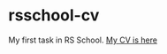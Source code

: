 # rsschool-cv

My first task in RS School. [My CV is here](https://artemsprygin.github.io/rsschool-cv/cv)